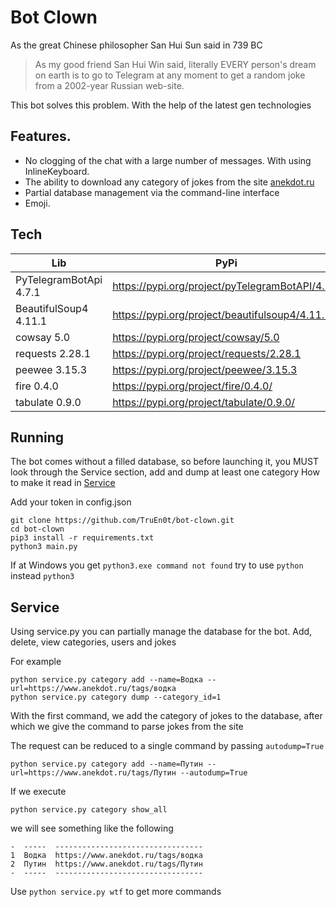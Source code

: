 # Bot Clown

As the great Chinese philosopher San Hui Sun said in 739 BC
>As my good friend San Hui Win said, literally EVERY person's dream on earth is to go to Telegram at any moment to get a random joke from a 2002-year Russian web-site.

This bot solves this problem.
With the help of the latest gen technologies

## Features.
- No clogging of the chat with a large number of messages. With using InlineKeyboard.
- The ability to download any category of jokes from the site [anekdot.ru](https://anekdot.ru/tags)
- Partial database management via the command-line interface
- Emoji.

## Tech

| Lib                    | PyPi                                            |
|------------------------|-------------------------------------------------|
| PyTelegramBotApi 4.7.1 | https://pypi.org/project/pyTelegramBotAPI/4.7.1 |
| BeautifulSoup4 4.11.1  | https://pypi.org/project/beautifulsoup4/4.11.1  |
| cowsay 5.0             | https://pypi.org/project/cowsay/5.0             |
| requests 2.28.1        | https://pypi.org/project/requests/2.28.1        |
| peewee 3.15.3          | https://pypi.org/project/peewee/3.15.3          |
| fire 0.4.0             | https://pypi.org/project/fire/0.4.0/            |
| tabulate 0.9.0         | https://pypi.org/project/tabulate/0.9.0/        |

## Running

The bot comes without a filled database, so before launching it, you MUST look through the Service section, add and dump at least one category
How to make it read in [Service](#service)

Add your token in config.json

```commandline
git clone https://github.com/TruEn0t/bot-clown.git
cd bot-clown
pip3 install -r requirements.txt
python3 main.py
```

If at Windows you get `python3.exe command not found` try to use `python` instead `python3`

## Service
Using service.py you can partially manage the database for the bot.
Add, delete, view categories, users and jokes

For example
```commandline
python service.py category add --name=Водка --url=https://www.anekdot.ru/tags/водка
python service.py category dump --category_id=1
```
With the first command, we add the category of jokes to the database, 
after which we give the command to parse jokes from the site

The request can be reduced to a single command by passing `autodump=True`

```commandline
python service.py category add --name=Путин --url=https://www.anekdot.ru/tags/Путин --autodump=True
```

If we execute 
```commandline
python service.py category show_all
```
we will see something like the following
```
-  -----  ---------------------------------
1  Водка  https://www.anekdot.ru/tags/водка
2  Путин  https://www.anekdot.ru/tags/Путин
-  -----  ---------------------------------
```

Use `python service.py wtf` to get more commands